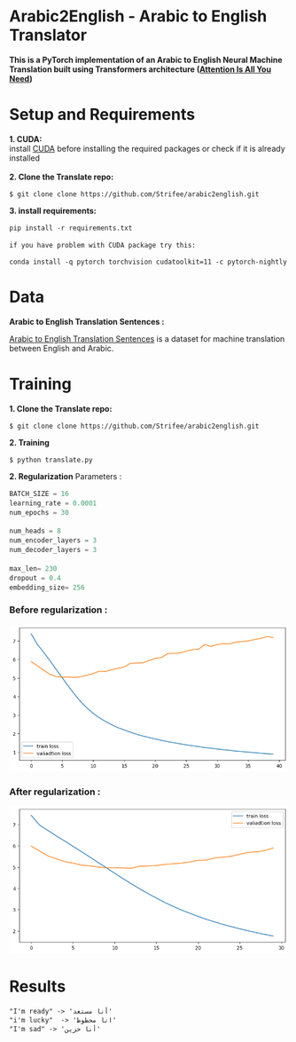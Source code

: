 
# Arabic2English - Arabic to English Translator

**This is a PyTorch implementation of an Arabic to English Neural Machine Translation built using Transformers architecture ([Attention Is All You Need](https://arxiv.org/pdf/1706.03762.pdf))**


# Setup and Requirements
**1. CUDA:**
<br/>
install [CUDA](https://developer.nvidia.com/cuda-downloads) before installing the required packages or check if it is already installed 
<br/>
<br/>
**2. Clone the Translate repo:**
```
$ git clone clone https://github.com/Strifee/arabic2english.git
```
**3. install requirements:**
```
pip install -r requirements.txt
```
`if you have problem with CUDA package try this:`
```
conda install -q pytorch torchvision cudatoolkit=11 -c pytorch-nightly
```

# Data

**Arabic to English Translation Sentences :**

[Arabic to English Translation Sentences](https://www.kaggle.com/samirmoustafa/arabic-to-english-translation-sentences) is a dataset for machine translation between English  and Arabic.

# Training

**1. Clone the Translate repo:**
```
$ git clone clone https://github.com/Strifee/arabic2english.git
```
**2. Training**
```
$ python translate.py
```
**2. Regularization**
Parameters :
```python
BATCH_SIZE = 16
learning_rate = 0.0001
num_epochs = 30

num_heads = 8
num_encoder_layers = 3
num_decoder_layers = 3

max_len= 230
dropout = 0.4
embedding_size= 256
```
### Before regularization :
![image](img/output1.png)
<br/>

### After regularization :
![image](img/output.png)
<br/>

# Results
```
"I'm ready" -> 'أنا مستعد'
"i'm lucky"  -> 'انا محظوظ'
"I'm sad" -> 'أنا حزين'

```

